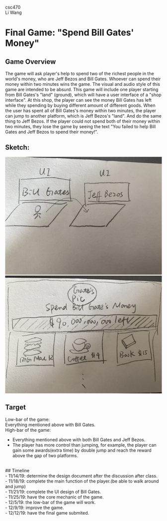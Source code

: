 csc470<br>
Li Wang<br>

# Final Game: "Spend Bill Gates' Money"

## Game Overview
The game will ask player's help to spend two of the richest people in the world's money, who are Jeff Bezos and Bill Gates. Whoever can spend their money within two minutes wins the game.
The visual and audio style of this game are intended to be absurd. This game will include one player starting from Bill Gates's "land" (ground), which will have a user interface of a "shop interface". At this shop, the player can see the money Bill Gates has left while they spending by buying different amount of different goods. When the user has spent all of Bill Gates's money within two minutes, the player can jump to another platform, which is Jeff Bezos's "land". And do the same thing to Jeff Bezos. If the player could not spend both of their money within two minutes, they lose the game by seeing the text "You failed to help Bill Gates and Jeff Bezos to spend their money!".

## Sketch: <br>
![Interface Image](https://github.com/mauionionchips/csc470-fall2019/blob/master/exercises/final/image_interface.jpeg?raw=true)
![UI Image](https://github.com/mauionionchips/csc470-fall2019/blob/master/exercises/final/image_UI.jpeg?raw=true)
<br>
## Target
Low-bar of the game: <br>
Everything mentioned above with Bill Gates. <br>
High-bar of the game: 
- Everything mentioned above with both Bill Gates and Jeff Bezos. <br>
- The player has more control than jumping, for example, the player can gain some awards(extra time) by double jump and reach the reward above the gap of two platforms.
<br>
## Timeline <br>
- 11/14/19: determine the design document after the discussion after class. <br>
- 11/18/19: complete the main function of the player.(be able to walk around and jump) <br>
- 11/21/19: complete the UI design of Bill Gates. <br>
- 11/25/19: have the core mechanic of the game. <br>
- 12/5/19: the low-bar of the game will work. <br>
- 12/9/19: improve the game. <br>
- 12/12/19: have the final game submited. <br>
